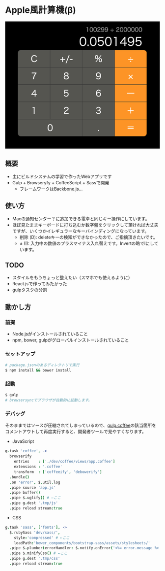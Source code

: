 # Apple風計算機(β)

![Screenshot](./images/screenshot.png 'Screenshot')

## 概要

- 主にビルドシステムの学習で作ったWebアプリです
- Gulp + Browseryfy + CoffeeScript + Sassで開発
  - フレームワークはBackbone.js...

## 使い方

- Macの通知センター？に追加できる電卓と同じキー操作にしています。
- ほぼ見たままキーボードに打ち込むか数字盤をクリックして頂ければ大丈夫ですが、いくつかイレギュラーなキーバインディングになっています。
  - 削除 (D): deleteキーの検知ができなかったので、ご指摘頂きたいです。
  - ± (I): 入力中の数値のプラスマイナス入れ替えです。Invertの略でIにしています。

## TODO

- スタイルをもうちょっと整えたい（スマホでも使えるように）
- React.jsで作ってみたかった
- gulpタスクの分割

## 動かし方

### 前提

- Node.jsがインストールされていること
- npm, bower, gulpがグローバルインストールされていること

### セットアップ

```sh
# package.jsonのあるディレクトリで実行
$ npm install && bower install
```

### 起動
```sh
$ gulp
# browsersyncでブラウザが自動的に起動します。
```

### デバッグ

そのままではソースが圧縮されてしまっているので、[gulp.coffee](./gulpfile.coffee)の該当箇所をコメントアウトして再度実行すると、開発者ツールで見やすくなります。

- JavaScript

```coffee
g.task 'coffee', ->
  browserify
    entries    : ['./dev/coffee/views/app.coffee']
    extensions : '.coffee'
    transform  : ['coffeeify', 'debowerify']
  .bundle()
  .on 'error', $.util.log
  .pipe source 'app.js'
  .pipe buffer()
  .pipe $.uglify() # ←ここ
  .pipe g.dest '.tmp/js'
  .pipe reload stream:true
```

- CSS

```coffee
g.task 'sass', ['fonts'], ->
  $.rubySass 'dev/sass/',
    style:'compressed' # ←ここ
    loadPath:'bower_components/bootstrap-sass/assets/stylesheets/'
  .pipe $.plumber(errorHandler: $.notify.onError('<%= error.message %>'))
  .pipe $.minifyCss() # ←ここ
  .pipe g.dest '.tmp/css'
  .pipe reload stream:true
```
